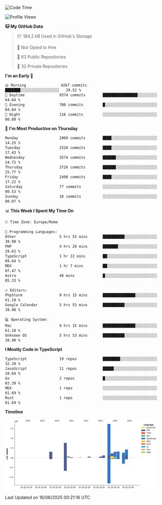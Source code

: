 <!--START_SECTION:waka-->
![Code Time](http://img.shields.io/badge/Code%20Time-6%2C083%20hrs-blue)

![Profile Views](http://img.shields.io/badge/Profile%20Views-0-blue)

**🐱 My GitHub Data** 

> 📦 184.2 kB Used in GitHub's Storage 
 > 
> 🚫 Not Opted to Hire
 > 
> 📜 63 Public Repositories 
 > 
> 🔑 32 Private Repositories 
 > 
**I'm an Early 🐤** 

```text
🌞 Morning                4267 commits        ███████░░░░░░░░░░░░░░░░░░   29.52 % 
🌆 Daytime                9374 commits        ████████████████░░░░░░░░░   64.84 % 
🌃 Evening                700 commits         █░░░░░░░░░░░░░░░░░░░░░░░░   04.84 % 
🌙 Night                  116 commits         ░░░░░░░░░░░░░░░░░░░░░░░░░   00.80 % 
```
📅 **I'm Most Productive on Thursday** 

```text
Monday                   2060 commits        ████░░░░░░░░░░░░░░░░░░░░░   14.25 % 
Tuesday                  2520 commits        ████░░░░░░░░░░░░░░░░░░░░░   17.43 % 
Wednesday                3574 commits        ██████░░░░░░░░░░░░░░░░░░░   24.72 % 
Thursday                 3726 commits        ██████░░░░░░░░░░░░░░░░░░░   25.77 % 
Friday                   2490 commits        ████░░░░░░░░░░░░░░░░░░░░░   17.22 % 
Saturday                 77 commits          ░░░░░░░░░░░░░░░░░░░░░░░░░   00.53 % 
Sunday                   10 commits          ░░░░░░░░░░░░░░░░░░░░░░░░░   00.07 % 
```


📊 **This Week I Spent My Time On** 

```text
🕑︎ Time Zone: Europe/Rome

💬 Programming Languages: 
Other                    5 hrs 53 mins       ██████████░░░░░░░░░░░░░░░   38.90 % 
PHP                      4 hrs 29 mins       ███████░░░░░░░░░░░░░░░░░░   29.62 % 
TypeScript               1 hr 22 mins        ██░░░░░░░░░░░░░░░░░░░░░░░   09.04 % 
MDX                      1 hr 7 mins         ██░░░░░░░░░░░░░░░░░░░░░░░   07.47 % 
Astro                    48 mins             █░░░░░░░░░░░░░░░░░░░░░░░░   05.33 % 

🔥 Editors: 
PhpStorm                 9 hrs 15 mins       ███████████████░░░░░░░░░░   61.10 % 
Google Calendar          5 hrs 53 mins       ██████████░░░░░░░░░░░░░░░   38.90 % 

💻 Operating System: 
Mac                      9 hrs 15 mins       ███████████████░░░░░░░░░░   61.10 % 
Unknown OS               5 hrs 53 mins       ██████████░░░░░░░░░░░░░░░   38.90 % 
```

**I Mostly Code in TypeScript** 

```text
TypeScript               19 repos            ████████░░░░░░░░░░░░░░░░░   32.20 % 
JavaScript               11 repos            █████░░░░░░░░░░░░░░░░░░░░   18.64 % 
Go                       2 repos             █░░░░░░░░░░░░░░░░░░░░░░░░   03.39 % 
MDX                      1 repo              ░░░░░░░░░░░░░░░░░░░░░░░░░   01.69 % 
Rust                     1 repo              ░░░░░░░░░░░░░░░░░░░░░░░░░   01.69 % 
```



**Timeline**

![Lines of Code chart](https://raw.githubusercontent.com/frnwtr/frnwtr/main/assets/bar_graph.png)


 Last Updated on 16/06/2025 00:21:16 UTC
<!--END_SECTION:waka-->
